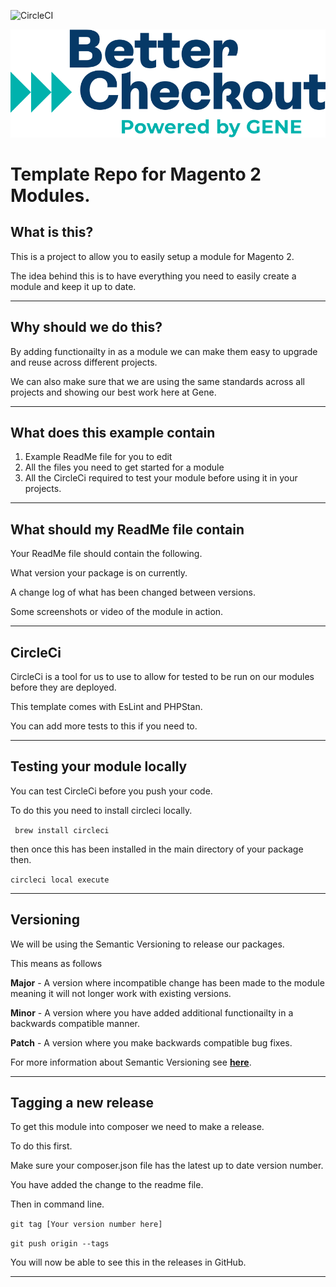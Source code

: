 ![CircleCI](https://dl.circleci.com/status-badge/img/gh/genecommerce/module-better-checkout/tree/main.svg?style=svg&circle-token=244e88ea8c8c2c317e9fbe475efabdce9b01281e)

![Better Checkout Powered by GENE](./assets/logo.svg)

# Template Repo for Magento 2 Modules.

## What is this?

This is a project to allow you to easily setup a module for Magento 2.

The idea behind this is to have everything you need to easily create a module and keep it up to date.

---

## Why should we do this?

By adding functionailty in as a module we can make them easy to upgrade and reuse across different projects.

We can also make sure that we are using the same standards across all projects and showing our best work here at Gene.

---
## What does this example contain

1. Example ReadMe file for you to edit
2. All the files you need to get started for a module
3. All the CircleCi required to test your module before using it in your projects.

---
## What should my ReadMe file contain

Your ReadMe file should contain the following.

What version your package is on currently.

A change log of what has been changed between versions.

Some screenshots or video of the module in action.

---
## CircleCi

CircleCi is a tool for us to use to allow for tested to be run on our modules before they are deployed.

This template comes with EsLint and PHPStan.

You can add more tests to this if you need to.

---

## Testing your module locally

You can test CircleCi before you push your code.

To do this you need to install circleci locally.

``` brew install circleci```

then once this has been installed in the main directory of your package then.

```circleci local execute```

---

## Versioning

We will be using the Semantic Versioning to release our packages.

This means as follows

**Major** - A version where incompatible change has been made to the module meaning it will not longer work with existing versions.

**Minor** - A version where you have added additional functionailty in a backwards compatible manner.

**Patch** - A version where you make backwards compatible bug fixes.

For more information about Semantic Versioning see **[here](https://semver.org/)**.

---
## Tagging a new release

To get this module into composer we need to make a release.

To do this first.

Make sure your composer.json file has the latest up to date version number.

You have added the change to the readme file.

Then in command line.

```git tag [Your version number here]```

```git push origin --tags```

You will now be able to see this in the releases in GitHub.

---






